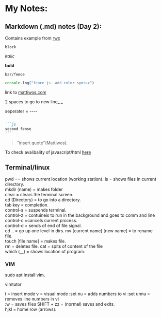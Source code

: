# My Notes:

## Markdown (.md) notes (Day 2): 
Contains example from [rwx](https://rwx.gg/basicmark/)

`block`  

*italic*  

**bold**

```
bar/fence
```

```js
console.log("fence js- add color syntax")
```
link to [mattiwos.com](https://mattiwos.com)  

2 spaces to go to new line_ _  

seperater = ----  

~~~~Markdown

```js
second fense
```
~~~~

>"insert quote"(Mattiwos).  

To check avalibality of javascript/html [here](https://caniuse.com/)
## Terminal/linux 
pwd == shows current location (working station). 
ls = shows files in current directory.  
mkdir (name) = makes folder   
clear = clears the terminal screen.    
cd (Directory) = to go into a directory.   
tab key = completion.     
control-s = suspends terminal.   
control-z = contuineis to run in the background and goes to comm
and line    
control-c =cancels current process.   
control-d = sends of end of file signal.  
cd .. = go up one level in dirs. 
mv [current name] [new name] = to rename file.    
touch [file name] = makes file.    
rm = deletes file. 
cat = spits of content of the file  
which (__) = shows location of program.  

### VIM

sudo apt install vim.  

vimtutor   

i = insert mode
v = visual mode
:set nu = adds numbers to vi
:set unnu = removes line numbers in vi  
:w = saves files 
SHIFT + zz = (normal) saves and exits.  
hjkl = home row (arrows).  
  












